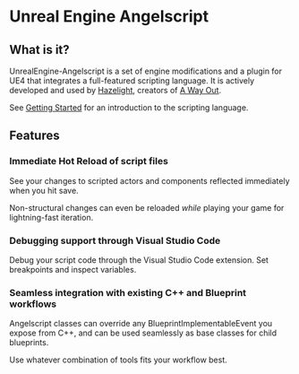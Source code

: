 # Unreal Engine Angelscript
## What is it?
UnrealEngine-Angelscript is a set of engine modifications and a plugin for UE4 that integrates a
full-featured scripting language. It is actively developed and used by [Hazelight](http://hazelight.se),
creators of [A Way Out](https://www.ea.com/games/a-way-out).

See [Getting Started](getting-started/) for an introduction to the scripting language.

## Features
### Immediate Hot Reload of script files
See your changes to scripted actors and components reflected immediately when you hit save.

Non-structural changes can even be reloaded *while* playing your game for lightning-fast iteration.

### Debugging support through Visual Studio Code
Debug your script code through the Visual Studio Code extension.
Set breakpoints and inspect variables.

### Seamless integration with existing C++ and Blueprint workflows
Angelscript classes can override any BlueprintImplementableEvent you expose from C++,
and can be used seamlessly as base classes for child blueprints.

Use whatever combination of tools fits your workflow best.